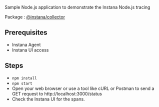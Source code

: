 Sample Node.js application to demonstrate the Instana Node.js tracing

Package : [@instana/collector](https://www.npmjs.com/package/@instana/collector)

## Prerequisites

- Instana Agent
- Instana UI access

## Steps

- `npm install`
- `npm start` 
- Open your web browser or use a tool like cURL or Postman to send a GET request to http://localhost:3000/status
- Check the Instana UI for the spans.
